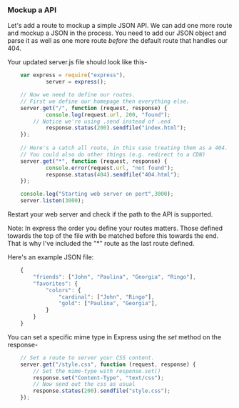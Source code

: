 
### Mockup a API

Let's add a route to mockup a simple JSON API.  We can add one more route and 
mockup a JSON in the process. You need to add our JSON object and parse it
as well as one more route *before* the default route that handles our 404.

Your updated server.js file should look like this-

```JavaScript
	var express = require("express"),
	        server = express();

	// Now we need to define our routes. 
	// First we define our homepage then everything else.
	server.get("/", function (request, response) {
	        console.log(request.url, 200, "found");
		// Notice we're using .send instead of .end
	        response.status(200).sendfile("index.html");
	});
	
	// Here's a catch all route, in this case treating them as a 404.
	// You could also do other things (e.g. redirect to a CDN)
	server.get("*", function (request, response) {
	        console.error(request.url, "not found");
	        response.status(404).sendfile("404.html");
	});

	console.log("Starting web server on port",3000);
	server.listen(3000);
```

Restart your web server and check if the path to the API is supported. 

Note: In express the order you define your routes matters. Those defined
towards the top of the file with be matched before this towards the end. That is why
I've included the "*" route as the last route defined.

Here's an example JSON file:

```JavaScript
	{
		"friends": ["John", "Paulina", "Georgia", "Ringo"],
		"favorites": {
			"colors": {
				"cardinal": ["John", "Ringo"],
				"gold": ["Paulina", "Georgia"],
			}
		}
	}
```

You can set a specific mime type in Express using the *set* method on the response-

```JavaScript
	// Set a route to server your CSS content.
	server.get("/style.css", function (request, response) {
		// Set the mime-type with response.set()
		response.set("Content-Type", "text/css");
		// Now send out the css as usual
		response.status(200).sendfile("style.css");
	});
```

